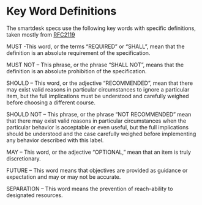 # Key Word Definitions

The smartdesk specs use the following key words with specific definitions, taken mostly from [RFC2119](http://tools.ietf.org/html/rfc2119)

MUST -This word, or the terms “REQUIRED” or “SHALL”, mean that the definition is an absolute requirement of the specification.

MUST NOT – This phrase, or the phrase “SHALL NOT”, means that the definition is an absolute prohibition of the specification.

SHOULD – This word, or the adjective “RECOMMENDED”, mean that there may exist valid reasons in particular circumstances to ignore a particular item, but the full implications must be understood and carefully weighed before choosing a different course.

SHOULD NOT – This phrase, or the phrase “NOT RECOMMENDED” mean that there may exist valid reasons in particular circumstances when the particular behavior is acceptable or even useful, but the full implications should be understood and the case carefully weighed before implementing any behavior described with this label.

MAY – This word, or the adjective “OPTIONAL,” mean that an item is truly discretionary.

FUTURE – This word means that objectives are provided as guidance or expectation and may or may not be accurate.

SEPARATION – This word means the prevention of reach-ability to designated resources.